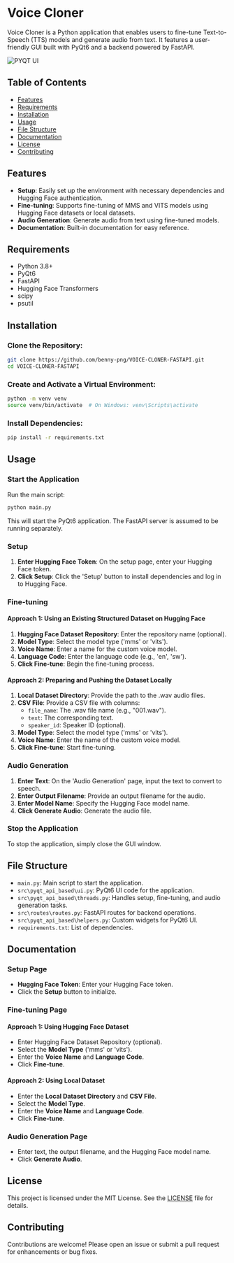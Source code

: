 # Voice Cloner

Voice Cloner is a Python application that enables users to fine-tune Text-to-Speech (TTS) models and generate audio from text. It features a user-friendly GUI built with PyQt6 and a backend powered by FastAPI.

![PYQT UI](https://github.com/benny-png/VOICE-CLONER-FASTAPI/blob/master/pyqt_ui.png)

## Table of Contents
- [Features](#features)
- [Requirements](#requirements)
- [Installation](#installation)
- [Usage](#usage)
- [File Structure](#file-structure)
- [Documentation](#documentation)
- [License](#license)
- [Contributing](#contributing)

## Features
- **Setup**: Easily set up the environment with necessary dependencies and Hugging Face authentication.
- **Fine-tuning**: Supports fine-tuning of MMS and VITS models using Hugging Face datasets or local datasets.
- **Audio Generation**: Generate audio from text using fine-tuned models.
- **Documentation**: Built-in documentation for easy reference.

## Requirements
- Python 3.8+
- PyQt6
- FastAPI
- Hugging Face Transformers
- scipy
- psutil

## Installation

### Clone the Repository:
```bash
git clone https://github.com/benny-png/VOICE-CLONER-FASTAPI.git
cd VOICE-CLONER-FASTAPI
```

### Create and Activate a Virtual Environment:
```bash
python -m venv venv
source venv/bin/activate  # On Windows: venv\Scripts\activate
```

### Install Dependencies:
```bash
pip install -r requirements.txt
```

## Usage

### Start the Application
Run the main script:
```bash
python main.py
```
This will start the PyQt6 application. The FastAPI server is assumed to be running separately.

### Setup
1. **Enter Hugging Face Token**: On the setup page, enter your Hugging Face token.
2. **Click Setup**: Click the 'Setup' button to install dependencies and log in to Hugging Face.

### Fine-tuning

#### Approach 1: Using an Existing Structured Dataset on Hugging Face
1. **Hugging Face Dataset Repository**: Enter the repository name (optional).
2. **Model Type**: Select the model type ('mms' or 'vits').
3. **Voice Name**: Enter a name for the custom voice model.
4. **Language Code**: Enter the language code (e.g., 'en', 'sw').
5. **Click Fine-tune**: Begin the fine-tuning process.

#### Approach 2: Preparing and Pushing the Dataset Locally
1. **Local Dataset Directory**: Provide the path to the .wav audio files.
2. **CSV File**: Provide a CSV file with columns:
   - `file_name`: The .wav file name (e.g., "001.wav").
   - `text`: The corresponding text.
   - `speaker_id`: Speaker ID (optional).
3. **Model Type**: Select the model type ('mms' or 'vits').
4. **Voice Name**: Enter the name of the custom voice model.
5. **Click Fine-tune**: Start fine-tuning.

### Audio Generation
1. **Enter Text**: On the 'Audio Generation' page, input the text to convert to speech.
2. **Enter Output Filename**: Provide an output filename for the audio.
3. **Enter Model Name**: Specify the Hugging Face model name.
4. **Click Generate Audio**: Generate the audio file.

### Stop the Application
To stop the application, simply close the GUI window.

## File Structure
- `main.py`: Main script to start the application.
- `src\pyqt_api_based\ui.py`: PyQt6 UI code for the application.
- `src\pyqt_api_based\threads.py`: Handles setup, fine-tuning, and audio generation tasks.
- `src\routes\routes.py`: FastAPI routes for backend operations.
- `src\pyqt_api_based\helpers.py`: Custom widgets for PyQt6 UI.
- `requirements.txt`: List of dependencies.

## Documentation

### Setup Page
- **Hugging Face Token**: Enter your Hugging Face token.
- Click the **Setup** button to initialize.

### Fine-tuning Page
#### Approach 1: Using Hugging Face Dataset
- Enter Hugging Face Dataset Repository (optional).
- Select the **Model Type** ('mms' or 'vits').
- Enter the **Voice Name** and **Language Code**.
- Click **Fine-tune**.

#### Approach 2: Using Local Dataset
- Enter the **Local Dataset Directory** and **CSV File**.
- Select the **Model Type**.
- Enter the **Voice Name** and **Language Code**.
- Click **Fine-tune**.

### Audio Generation Page
- Enter text, the output filename, and the Hugging Face model name.
- Click **Generate Audio**.

## License
This project is licensed under the MIT License. See the [LICENSE](LICENSE) file for details.

## Contributing
Contributions are welcome! Please open an issue or submit a pull request for enhancements or bug fixes.
